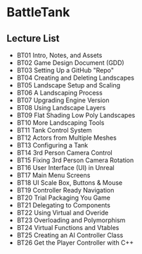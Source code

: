 # BattleTank
## Lecture List
* BT01 Intro, Notes, and Assets
* BT02 Game Design Document (GDD)
* BT03 Setting Up a GitHub "Repo"
* BT04 Creating and Deleting Landscapes
* BT05 Landscape Setup and Scaling
* BT06 A Landscaping Process
* BT07 Upgrading Engine Version
* BT08 Using Landscape Layers
* BT09 Flat Shading Low Poly Landscapes
* BT10 More Landscaping Tools
* BT11 Tank Control System
* BT12 Actors from Multiple Meshes
* BT13 Configuring a Tank
* BT14 3rd Person Camera Control
* BT15 Fixing 3rd Person Camera Rotation
* BT16 User Interface (UI) in Unreal
* BT17 Main Menu Screens
* BT18 UI Scale Box, Buttons & Mouse
* BT19 Controller Ready Navigation
* BT20 Trial Packaging You Game
* BT21 Delegating to Components
* BT22 Using Virtual and Overide
* BT23 Overloading and Polymorphism
* BT24 Virtual Functions and Vtables
* BT25 Creating an AI Controller Class
* BT26 Get the Player Controller with C++